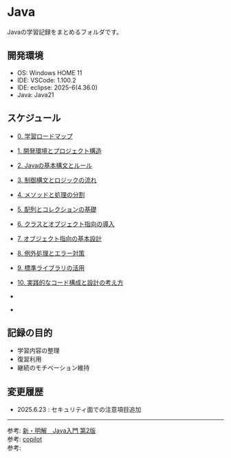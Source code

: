 # Java

Javaの学習記録をまとめるフォルダです。

## 開発環境

- OS: Windows HOME 11
- IDE: VSCode: 1.100.2
- IDE: eclipse: 2025-6(4.36.0)
- Java: Java21

## スケジュール

- [0. 学習ロードマップ](./Overview/)

- [1. 開発環境とプロジェクト構造](./Features/)
- [2. Javaの基本構文とルール](./BasicSyntax/)
- [3. 制御構文とロジックの流れ](./ControlSyntax/)
- [4. メソッドと処理の分割](./Method/)
- [5. 配列とコレクションの基礎](./Array/)
- [6. クラスとオブジェクト指向の導入](./ObjectOriented/)
- [7. オブジェクト指向の基本設計](./BasicDesign/)
- [8. 例外処理とエラー対策](./ExceptionHandling/)
- [9. 標準ライブラリの活用](./Library/)
- [10. 実践的なコード構成と設計の考え方](./CodeStructure/)
- []()
- []()


## 記録の目的

- 学習内容の整理
- 復習利用
- 継続のモチベーション維持

## 変更履歴


- 2025.6.23 : セキュリティ面での注意項目追加

---
参考: [新・明解　Java入門 第2版]()  
参考: [copilot]()  
参考: []()  

